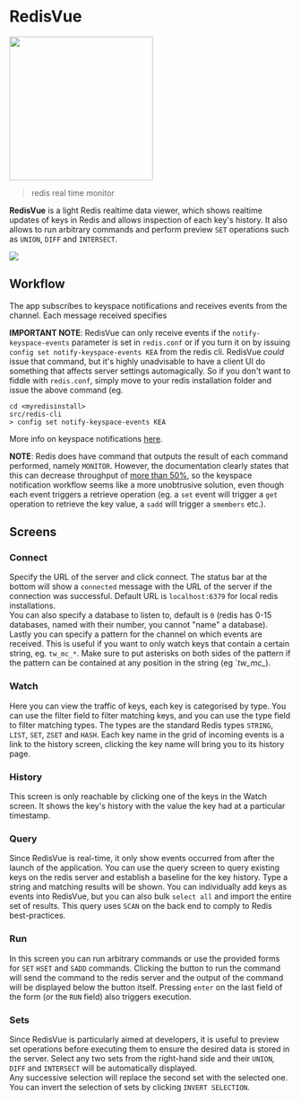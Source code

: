 # RedisVue

<img src="https://github.com/techfort/redisvue/blob/master/src/renderer/assets/icon-redis.svg" width="256" />

> redis real time monitor

**RedisVue** is a light Redis realtime data viewer, which shows realtime updates of keys in Redis and allows inspection of  each key's history. It also allows to run arbitrary commands and perform preview `SET` operations such as `UNION`, `DIFF` and `INTERSECT`.

<img src="https://github.com/techfort/redisvue/blob/master/screenshot.png?raw=true" />

## Workflow

The app subscribes to keyspace notifications and receives events from the channel. Each message received specifies 

**IMPORTANT NOTE**: RedisVue can only receive events if the `notify-keyspace-events` parameter is set in `redis.conf` or if you turn it on by issuing `config set notify-keyspace-events KEA` from the redis cli. RedisVue *could* issue that command, but it's highly unadvisable to have a client UI do something that affects server settings automagically. So if you don't want to fiddle with `redis.conf`, simply move to your redis installation folder and issue the above command (eg.
```
cd <myredisinstall>
src/redis-cli
> config set notify-keyspace-events KEA
```
More info on keyspace notifications [here](https://redis.io/topics/notifications).

**NOTE**: Redis does have command that outputs the result of each command performed, namely `MONITOR`. However, the documentation clearly states that this can decrease throughput of [more than 50%](https://redis.io/commands/monitor), so the keyspace notification workflow seems like a more unobtrusive solution, even though each event triggers a retrieve operation (eg. a `set` event will trigger a `get` operation to retrieve the key value, a `sadd` will trigger a `smembers` etc.).

## Screens

### Connect

Specify the URL of the server and click connect. The status bar at the bottom will show a `connected` message with the URL of the server if the connection was successful. Default URL is `localhost:6379` for local redis installations.  
You can also specify a database to listen to, default is `0` (redis has 0-15 databases, named with their number, you cannot "name" a database).
Lastly you can specify a pattern for the channel on which events are received. This is useful if you want to only watch keys that contain a certain string, eg. `tw_mc_*`. Make sure to put asterisks on both sides of the pattern if the pattern can be contained at any position in the string (eg `*tw_mc_*).

### Watch

Here you can view the traffic of keys, each key is categorised by type. You can use the filter field to filter matching keys, and you can use the type field to filter matching types. The types are the standard Redis types `STRING`, `LIST`, `SET`, `ZSET` and `HASH`.
Each key name in the grid of incoming events is a link to the history screen, clicking the key name will bring you to its history page.

### History

This screen is only reachable by clicking one of the keys in the Watch screen. It shows the key's history with the value the key had at a particular timestamp.

### Query

Since RedisVue is real-time, it only show events occurred from after the launch of the application. You can use the query screen to query existing keys on the redis server and establish a baseline for the key history. Type a string and matching results will be shown. You can individually add keys as events into RedisVue, but you can also bulk `select all` and import the entire set of results. This query uses `SCAN` on the back end to comply to Redis best-practices.

### Run

In this screen you can run arbitrary commands or use the provided forms for `SET` `HSET` and `SADD` commands. Clicking the button to run the command will send the command to the redis server and the output of the command will be displayed below the button itself. Pressing `enter` on the last field of the form (or the `RUN` field) also triggers execution.

### Sets

Since RedisVue is particularly aimed at developers, it is useful to preview set operations before executing them to ensure the desired data is stored in the server. Select any two sets from the right-hand side and their `UNION`, `DIFF` and `INTERSECT` will be automatically displayed.  
Any successive selection will replace the second set with the selected one. You can invert the selection of sets by clicking `INVERT SELECTION`.

